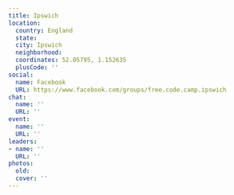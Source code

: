 ```yaml
---
title: Ipswich
location:
  country: England
  state: 
  city: Ipswich
  neighborhood: 
  coordinates: 52.05795, 1.152635
  plusCode: ''
social:
  name: Facebook
  URL: https://www.facebook.com/groups/free.code.camp.ipswich
chat:
  name: ''
  URL: ''
event:
  name: ''
  URL: ''
leaders:
- name: ''
  URL: ''
photos:
  old: 
  cover: ''
---
```

